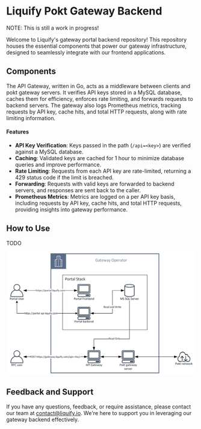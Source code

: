 # Liquify Pokt Gateway Backend

NOTE: This is still a work in progress!

Welcome to Liquify's gateway portal backend repository! This repository houses the essential components that power our gateway infrastructure, designed to seamlessly integrate with our frontend applications.

## Components

The API Gateway, written in Go, acts as a middleware between clients and pokt gateway servers. It verifies API keys stored in a MySQL database, caches them for efficiency, enforces rate limiting, and forwards requests to backend servers. The gateway also logs Prometheus metrics, tracking requests by API key, cache hits, and total HTTP requests, along with rate limiting information.

#### Features

- **API Key Verification**: Keys passed in the path (`/api=<key>`) are verified against a MySQL database.
- **Caching**: Validated keys are cached for 1 hour to minimize database queries and improve performance.
- **Rate Limiting**: Requests from each API key are rate-limited, returning a 429 status code if the limit is breached.
- **Forwarding**: Requests with valid keys are forwarded to backend servers, and responses are sent back to the caller.
- **Prometheus Metrics**: Metrics are logged on a per API key basis, including requests by API key, cache hits, and total HTTP requests, providing insights into gateway performance.

## How to Use
TODO

![screenshot](images/gateway-stack.png)

## Feedback and Support
If you have any questions, feedback, or require assistance, please contact our team at [contact@liquify.io](mailto:contact@liquify.io). We're here to support you in leveraging our gateway backend effectively.

